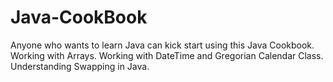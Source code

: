 # Java-CookBook
Anyone who wants to learn Java can kick start using this Java Cookbook.
Working with Arrays.
Working with DateTime and Gregorian Calendar Class.
Understanding Swapping in Java.
